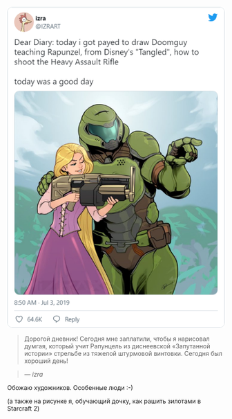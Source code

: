 ﻿[![Твит](snap-tweet-IZRART-1146234848362713088.png)](https://twitter.com/IZRART/status/1146234848362713088)

> Дорогой дневник! Сегодня мне заплатили, чтобы я нарисовал думгая, который учит Рапунцель из диснеевской «Запутанной истории» стрельбе из тяжелой штурмовой винтовки. Сегодня был хороший день!

>*― izra*

Обожаю художников. Особенные люди :-)

(а также на рисунке я, обучающий дочку, как рашить зилотами в Starcraft 2)